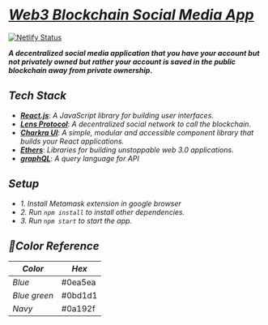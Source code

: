 
# ***[Web3 Blockchain Social Media App](https://blockchain-social-media.netlify.app/)***

[![Netlify Status](https://api.netlify.com/api/v1/badges/52016d05-4ed8-4426-b7d0-8609f24fdc32/deploy-status)](https://app.netlify.com/sites/blockchain-social-media/deploys)

***A decentralized social media application that you have your account but not privately owned but rather your account is saved in the public blockchain away from private ownership.***


## ***Tech Stack***
- [***React.js***](https://reactjs.org): _A JavaScript library for building user interfaces_.
- [***Lens Protocol***](https://www.lens.xyz): _A decentralized social network to call the blockchain_.
- [***Charkra UI***](https://chakra-ui.com): _A simple, modular and accessible component library that builds your React applications._
- [***Ethers***](https://www.npmjs.com/package/ethers-react): _Libraries for building unstoppable web 3.0 applications._
- [***graphQL***](https://graphql.org): _A query language for API_



## ***Setup***
- _1. Install Metamask extension in google browser_
- _2. Run `npm install` to install other dependencies._
- _3. Run `npm start` to start the app._


## ***🎨Color Reference*** 
|  _Color_ | _Hex_  |  
|---  |  ---|
| _Blue_ | #0ea5ea  |  
| _Blue green_ | #0bd1d1|
| _Navy_  |  #0a192f |   
